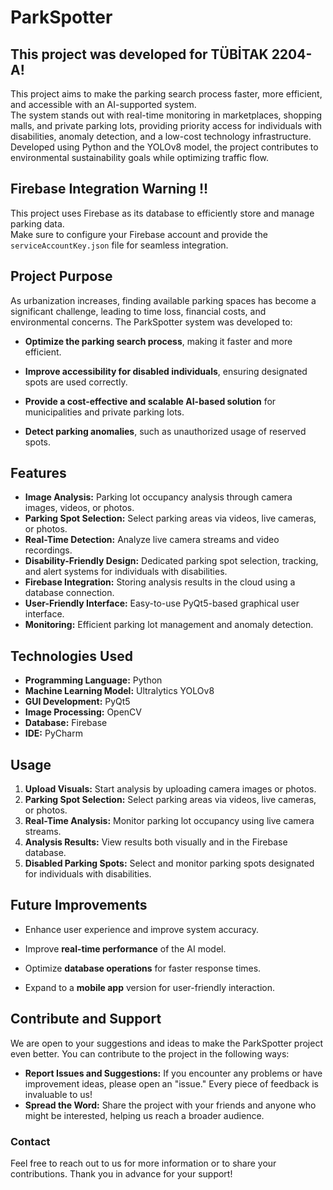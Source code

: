 # ParkSpotter

## This project was developed for TÜBİTAK 2204-A!

This project aims to make the parking search process faster, more efficient, and accessible with an AI-supported system.  
The system stands out with real-time monitoring in marketplaces, shopping malls, and private parking lots, providing priority access for individuals with disabilities, anomaly detection, and a low-cost technology infrastructure.  
Developed using Python and the YOLOv8 model, the project contributes to environmental sustainability goals while optimizing traffic flow.

## Firebase Integration Warning !!
This project uses Firebase as its database to efficiently store and manage parking data.  
Make sure to configure your Firebase account and provide the `serviceAccountKey.json` file for seamless integration.

## Project Purpose

As urbanization increases, finding available parking spaces has become a significant challenge, leading to time loss, financial costs, and environmental concerns. The ParkSpotter system was developed to:

- **Optimize the parking search process**, making it faster and more efficient.

- **Improve accessibility for disabled individuals**, ensuring designated spots are used correctly.

- **Provide a cost-effective and scalable AI-based solution** for municipalities and private parking lots.

- **Detect parking anomalies**, such as unauthorized usage of reserved spots.

## Features

- **Image Analysis:** Parking lot occupancy analysis through camera images, videos, or photos.
- **Parking Spot Selection:** Select parking areas via videos, live cameras, or photos.
- **Real-Time Detection:** Analyze live camera streams and video recordings.
- **Disability-Friendly Design:** Dedicated parking spot selection, tracking, and alert systems for individuals with disabilities.
- **Firebase Integration:** Storing analysis results in the cloud using a database connection.
- **User-Friendly Interface:** Easy-to-use PyQt5-based graphical user interface.
- **Monitoring:** Efficient parking lot management and anomaly detection.

## Technologies Used

- **Programming Language:** Python
- **Machine Learning Model:** Ultralytics YOLOv8
- **GUI Development:** PyQt5
- **Image Processing:** OpenCV
- **Database:** Firebase
- **IDE:** PyCharm

## Usage

1. **Upload Visuals:** Start analysis by uploading camera images or photos.
2. **Parking Spot Selection:** Select parking areas via videos, live cameras, or photos.
3. **Real-Time Analysis:** Monitor parking lot occupancy using live camera streams.
4. **Analysis Results:** View results both visually and in the Firebase database.
5. **Disabled Parking Spots:** Select and monitor parking spots designated for individuals with disabilities.


## Future Improvements

- Enhance user experience and improve system accuracy.

- Improve **real-time performance** of the AI model.

- Optimize **database operations** for faster response times.

- Expand to a **mobile app** version for user-friendly interaction.

## Contribute and Support

We are open to your suggestions and ideas to make the ParkSpotter project even better. You can contribute to the project in the following ways:

- **Report Issues and Suggestions:** If you encounter any problems or have improvement ideas, please open an "issue." Every piece of feedback is invaluable to us!
- **Spread the Word:** Share the project with your friends and anyone who might be interested, helping us reach a broader audience.

### Contact

Feel free to reach out to us for more information or to share your contributions. Thank you in advance for your support!

